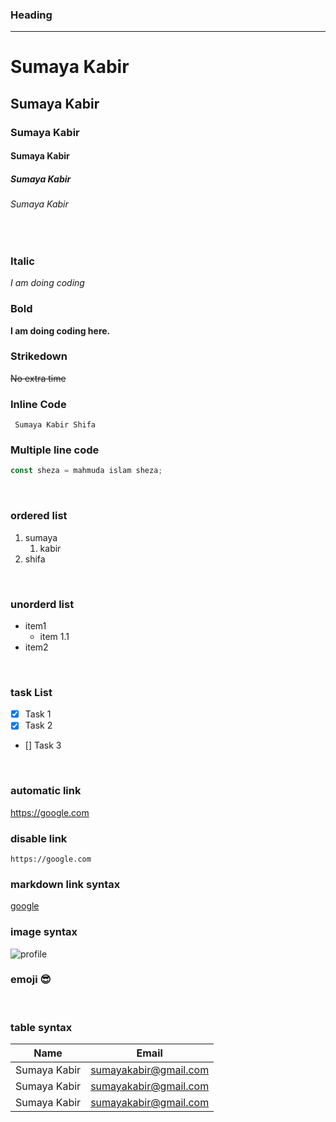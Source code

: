<!----markdown practice---->
### Heading
---
# Sumaya Kabir
## Sumaya Kabir
### Sumaya Kabir
#### Sumaya Kabir
##### Sumaya Kabir
###### Sumaya Kabir
</br>

### Italic
_I am doing coding_
</br>

### Bold
__I am doing coding here.__
</br>

### Strikedown
~~No extra time~~
</br>

### Inline Code
` Sumaya Kabir Shifa`
</br>

### Multiple line code
```javascript
const sheza = mahmuda islam sheza;
```
</br>

### ordered list
1. sumaya
    1. kabir
2. shifa
</br>

### unorderd list
- item1
    - item 1.1
- item2
</br>

### task List
- [x] Task 1
- [x] Task 2
- [] Task 3
</br>

### automatic link
https://google.com
</br>

### disable link
`https://google.com`
</br>

### markdown link syntax
[google](https://google.com)
</br>

### image syntax
![profile](./images/shifa.jpg)

### emoji 😎
</br>

### table syntax
 | Name | Email |
 | ------ | ------ |
 | Sumaya Kabir | sumayakabir@gmail.com |
| Sumaya Kabir | sumayakabir@gmail.com |
| Sumaya Kabir | sumayakabir@gmail.com |



